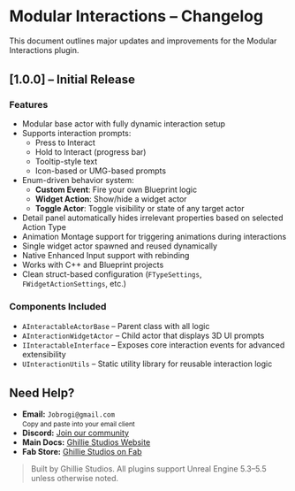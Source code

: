 # Modular Interactions – Changelog

This document outlines major updates and improvements for the Modular Interactions plugin.

<div style="margin-top: 2rem;"></div>

## [1.0.0] – Initial Release

### Features

- Modular base actor with fully dynamic interaction setup
- Supports interaction prompts:
  - Press to Interact
  - Hold to Interact (progress bar)
  - Tooltip-style text
  - Icon-based or UMG-based prompts
- Enum-driven behavior system:
  - **Custom Event**: Fire your own Blueprint logic
  - **Widget Action**: Show/hide a widget actor
  - **Toggle Actor**: Toggle visibility or state of any target actor
- Detail panel automatically hides irrelevant properties based on selected Action Type
- Animation Montage support for triggering animations during interactions
- Single widget actor spawned and reused dynamically
- Native Enhanced Input support with rebinding
- Works with C++ and Blueprint projects
- Clean struct-based configuration (`FTypeSettings`, `FWidgetActionSettings`, etc.)

### Components Included

- `AInteractableActorBase` – Parent class with all logic
- `AInteractionWidgetActor` – Child actor that displays 3D UI prompts
- `IInteractableInterface` – Exposes core interaction events for advanced extensibility
- `UInteractionUtils` – Static utility library for reusable interaction logic

<div style="margin-top: 2rem;"></div>

<h2>Need Help?</h2>

<ul>
  <li>
     <strong>Email:</strong> <code>Jobrogi@gmail.com</code><br />
    <small>Copy and paste into your email client</small>
  </li>
  <li>
     <strong>Discord:</strong>
    <a href="https://discord.gg/AFVyqXBSRW" target="_blank" rel="noopener noreferrer">
      Join our community
    </a>
  </li>
  <li>
     <strong>Main Docs:</strong>
    <a href="https://jobrogi.github.io/GhillieStudios" target="_blank" rel="noopener noreferrer">
      Ghillie Studios Website
    </a>
  </li>
  <li>
     <strong>Fab Store:</strong>
    <a href="https://www.fab.com/sellers/Ghillie%20Studios" target="_blank" rel="noopener noreferrer">
      Ghillie Studios on Fab
    </a>
  </li>
</ul>

<blockquote>
  Built by Ghillie Studios. All plugins support Unreal Engine 5.3–5.5 unless otherwise noted.
</blockquote>
